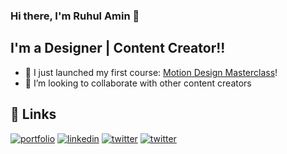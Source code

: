 ### Hi there, I'm Ruhul Amin 👋 
## I'm a Designer | Content Creator!!

- 🔭 I just launched my first course: [Motion Design Masterclass][course]!
- 👯 I’m looking to collaborate with other content creators

[course]: https://learn.ruhulamin.net


## 🔗 Links
[![portfolio](https://img.shields.io/badge/my_portfolio-000?style=for-the-badge&logo=ko-fi&logoColor=white)](https://ruhulamin.net/)
[![linkedin](https://img.shields.io/badge/linkedin-0A66C2?style=for-the-badge&logo=linkedin&logoColor=white)](https://www.linkedin.com/in/followruhulamin)
[![twitter](https://img.shields.io/badge/twitter-1DA1F2?style=for-the-badge&logo=twitter&logoColor=white)](https://twitter.com/followruhulamin)
[![twitter](https://img.shields.io/youtube/channel/subscribers/UCF2ELyC3k25ESeP8gCenwRg?style=for-the-badge)](https://www.youtube.com/channel/UCF2ELyC3k25ESeP8gCenwRg)
